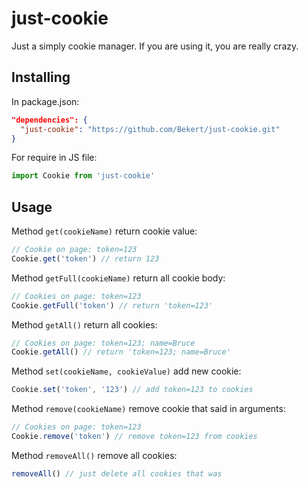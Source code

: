 # just-cookie

Just a simply cookie manager. If you are using it, you are really crazy.

## Installing

In package.json:

```json
"dependencies": {
  "just-cookie": "https://github.com/Bekert/just-cookie.git"
}
```

For require in JS file:

```js
import Cookie from 'just-cookie'
```

## Usage

Method `get(cookieName)` return cookie value:

```js
// Cookie on page: token=123
Cookie.get('token') // return 123
```

Method `getFull(cookieName)` return all cookie body:

```js
// Cookies on page: token=123
Cookie.getFull('token') // return 'token=123'
```

Method `getAll()` return all cookies:

```js
// Cookies on page: token=123; name=Bruce
Cookie.getAll() // return 'token=123; name=Bruce'
```

Method `set(cookieName, cookieValue)` add new cookie:

```js
Cookie.set('token', '123') // add token=123 to cookies
```

Method `remove(cookieName)` remove cookie that said in arguments:

```js
// Cookies on page: token=123
Cookie.remove('token') // remove token=123 from cookies
```

Method `removeAll()` remove all cookies:
```js
removeAll() // just delete all cookies that was 
```




